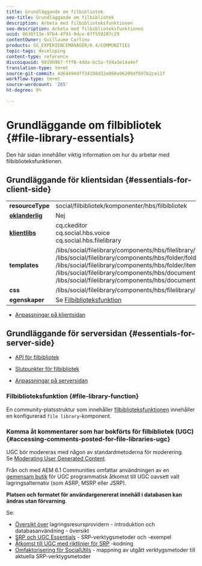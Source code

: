 ```yaml
---
title: Grundläggande om filbibliotek
seo-title: Grundläggande om filbibliotek
description: Arbeta med filbiblioteksfunktionen
seo-description: Arbeta med filbiblioteksfunktionen
uuid: 0630f13e-97b4-4f93-9dce-07f559287c29
contentOwner: Guillaume Carlino
products: SG_EXPERIENCEMANAGER/6.4/COMMUNITIES
topic-tags: developing
content-type: reference
discoiquuid: 9019b967-fff8-4dda-bc5a-fd4a3e14a4ef
translation-type: tm+mt
source-git-commit: 4d64494dff34108d32e060a96209df697b2ce11f
workflow-type: tm+mt
source-wordcount: '265'
ht-degree: 0%

---
```



# Grundläggande om filbibliotek {#file-library-essentials}

Den här sidan innehåller viktig information om hur du arbetar med filbiblioteksfunktionen.

## Grundläggande för klientsidan {#essentials-for-client-side}

<table> 
 <tbody>
  <tr>
   <td> <strong>resourceType</strong></td> 
   <td>social/filbibliotek/komponenter/hbs/filbibliotek</td> 
  </tr>
  <tr>
   <td> <a href="scf.md#add-or-include-a-communities-component"><strong>oklanderlig</strong></a></td> 
   <td>Nej</td> 
  </tr>
  <tr>
   <td> <a href="clientlibs.md"><strong>klientlibs</strong></a></td> 
   <td>cq.ckeditor<br /> cq.social.hbs.voice<br /> cq.social.hbs.filelibrary</td> 
  </tr>
  <tr>
   <td> <strong>templates</strong></td> 
   <td> /libs/social/filelibrary/components/hbs/filelibrary/filelibrary.hbs<br /> /libs/social/filelibrary/components/hbs/folder/folder.hbs<br /> /libs/social/filelibrary/components/hbs/folder/item.hbs<br /> /libs/social/filelibrary/components/hbs/document/document.hbs<br /> /libs/social/filelibrary/components/hbs/document/item.hbs<br /> </td> 
  </tr>
  <tr>
   <td> <strong>css</strong></td> 
   <td> /libs/social/filelibrary/components/hbs/filelibrary/clientlibs/filelibrary.css</td> 
  </tr>
  <tr>
   <td><strong> egenskaper</strong></td> 
   <td>Se <a href="file-library.md">Filbiblioteksfunktion</a></td> 
  </tr>
 </tbody>
</table>

* [Anpassningar på klientsidan](client-customize.md)

## Grundläggande för serversidan {#essentials-for-server-side}

* [API för filbibliotek](https://helpx.adobe.com/experience-manager/6-4/sites/developing/using/reference-materials/javadoc/com/adobe/cq/social/filelibrary/client/api/package-summary.html)

* [Slutpunkter för filbibliotek](https://helpx.adobe.com/experience-manager/6-4/sites/developing/using/reference-materials/javadoc/com/adobe/cq/social/filelibrary/client/endpoints/package-summary.html)

* [Anpassningar på serversidan](server-customize.md)

### Filbiblioteksfunktion {#file-library-function}

En community-platsstruktur som innehåller [filbiblioteksfunktionen](functions.md#file-library-function) innehåller en konfigurerad `file library`-komponent.

### Komma åt kommentarer som har bokförts för filbibliotek (UGC) {#accessing-comments-posted-for-file-libraries-ugc}

UGC bör modereras med någon av standardmetoderna för moderering.\
Se [Moderating User Generated Content](moderate-ugc.md).

Från och med AEM 6.1 Communities omfattar användningen av en [gemensam butik](working-with-srp.md) för UGC programmatisk åtkomst till UGC oavsett valt lagringsalternativ (som ASRP, MSRP eller JSRP).

**Platsen och formatet för användargenererat innehåll i databasen kan ändras utan förvarning**.

Se:

* [Översikt över](srp.md)  lagringsresursprovidern - introduktion och databasanvändning - översikt
* [SRP och UGC Essentials](srp-and-ugc.md) - SRP-verktygsmetoder och -exempel
* [Åtkomst till UGC med riktlinjer för SRP](accessing-ugc-with-srp.md) -kodning
* [Omfaktorisering för SocialUtils](socialutils.md) - mappning av utgått verktygsmetoder till aktuella SRP-verktygsmetoder

